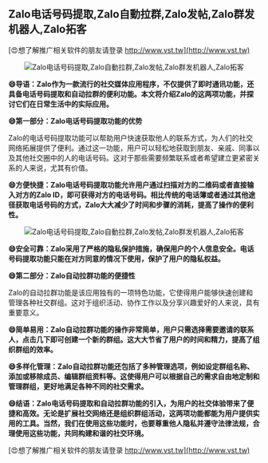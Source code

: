 ## **Zalo电话号码提取,Zalo自動拉群,Zalo发帖,Zalo群发机器人,Zalo拓客**

[😍想了解推广相关软件的朋友请登录 http://www.vst.tw](http://www.vst.tw)

 <center><img src="https://vst.tw/MP4/tuiguang/png/5.png" alt="Zalo电话号码提取,Zalo自動拉群,Zalo发帖,Zalo群发机器人,Zalo拓客"></center>

**😄导语：Zalo作为一款流行的社交媒体应用程序，不仅提供了即时通讯功能，还具备电话号码提取和自动拉群的便利功能。本文将介绍Zalo的这两项功能，并探讨它们在日常生活中的实际应用。**

**😄第一部分：Zalo电话号码提取功能的优势**

Zalo的电话号码提取功能可以帮助用户快速获取他人的联系方式，为人们的社交网络拓展提供了便利。通过这一功能，用户可以轻松地获取到朋友、亲戚、同事以及其他社交圈中的人的电话号码。这对于那些需要频繁联系或者希望建立更紧密关系的人来说，尤其有价值。

**😄方便快捷：Zalo电话号码提取功能允许用户通过扫描对方的二维码或者直接输入对方的Zalo ID，即可获得对方的电话号码。相比传统的电话簿或者通过其他途径获取电话号码的方式，Zalo大大减少了时间和步骤的消耗，提高了操作的便利性。**

 <center><img src="https://vst.tw/MP4/tuiguang/png/7.png" alt="Zalo电话号码提取,Zalo自動拉群,Zalo发帖,Zalo群发机器人,Zalo拓客"></center>

**😄安全可靠：Zalo采用了严格的隐私保护措施，确保用户的个人信息安全。电话号码提取功能只能在对方同意的情况下使用，保护了用户的隐私权益。**

**😄第二部分：Zalo自动拉群功能的便捷性**

Zalo的自动拉群功能是该应用独有的一项特色功能，它使得用户能够快速创建和管理各种社交群组。这对于组织活动、协作工作以及分享兴趣爱好的人来说，具有重要意义。

**😄简单易用：Zalo自动拉群功能的操作非常简单，用户只需选择需要邀请的联系人，点击几下即可创建一个新的群组。这大大节省了用户的时间和精力，提高了组织群组的效率。**

**😄多样化管理：Zalo自动拉群功能还包括了多种管理选项，例如设定群组名称、添加或移除成员、编辑群组资料等。这使得用户可以根据自己的需求自由地定制和管理群组，更好地满足各种不同的社交需求。**

**😄结语：Zalo电话号码提取和自动拉群功能的引入，为用户的社交体验带来了便捷和高效。无论是扩展社交网络还是组织群组活动，这两项功能都能为用户提供实用的工具。当然，我们在使用这些功能时，也要尊重他人隐私并遵守法律法规，合理使用这些功能，共同构建和谐的社交环境。**

[😍想了解推广相关软件的朋友请登录 http://www.vst.tw](http://www.vst.tw)



